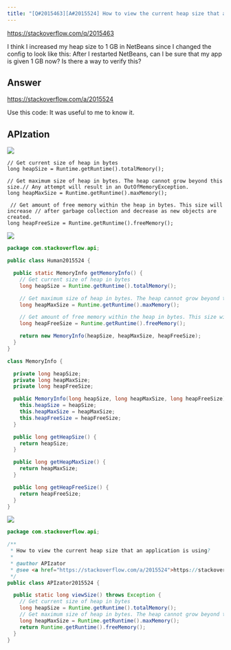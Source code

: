 ```yaml
---
title: "[Q#2015463][A#2015524] How to view the current heap size that an application is using?"
---
```


https://stackoverflow.com/q/2015463

I think I increased my heap size to 1 GB in NetBeans since I changed the config to look like this:
After I restarted NetBeans, can I be sure that my app is given 1 GB now?
Is there a way to verify this?

## Answer

https://stackoverflow.com/a/2015524

Use this code:
It was useful to me to know it.

## APIzation

<div class="code-3columns-row">

<div class="code-3columns-column">

<div><img src="/stackoverflow.png" /></div>

```plain
// Get current size of heap in bytes
long heapSize = Runtime.getRuntime().totalMemory(); 

// Get maximum size of heap in bytes. The heap cannot grow beyond this size.// Any attempt will result in an OutOfMemoryException.
long heapMaxSize = Runtime.getRuntime().maxMemory();

 // Get amount of free memory within the heap in bytes. This size will increase // after garbage collection and decrease as new objects are created.
long heapFreeSize = Runtime.getRuntime().freeMemory();
```

</div>

<div class="code-3columns-column">

<div><img src="/human.png" /></div>

```java
package com.stackoverflow.api;

public class Human2015524 {

  public static MemoryInfo getMemoryInfo() {
    // Get current size of heap in bytes
    long heapSize = Runtime.getRuntime().totalMemory();

    // Get maximum size of heap in bytes. The heap cannot grow beyond this size.// Any attempt will result in an OutOfMemoryException.
    long heapMaxSize = Runtime.getRuntime().maxMemory();

    // Get amount of free memory within the heap in bytes. This size will increase // after garbage collection and decrease as new objects are created.
    long heapFreeSize = Runtime.getRuntime().freeMemory();

    return new MemoryInfo(heapSize, heapMaxSize, heapFreeSize);
  }
}

class MemoryInfo {

  private long heapSize;
  private long heapMaxSize;
  private long heapFreeSize;

  public MemoryInfo(long heapSize, long heapMaxSize, long heapFreeSize) {
    this.heapSize = heapSize;
    this.heapMaxSize = heapMaxSize;
    this.heapFreeSize = heapFreeSize;
  }

  public long getHeapSize() {
    return heapSize;
  }

  public long getHeapMaxSize() {
    return heapMaxSize;
  }

  public long getHeapFreeSize() {
    return heapFreeSize;
  }
}

```

</div>

<div class="code-3columns-column">

<div><img src="/apizator.png" /></div>

```java
package com.stackoverflow.api;

/**
 * How to view the current heap size that an application is using?
 *
 * @author APIzator
 * @see <a href="https://stackoverflow.com/a/2015524">https://stackoverflow.com/a/2015524</a>
 */
public class APIzator2015524 {

  public static long viewSize() throws Exception {
    // Get current size of heap in bytes
    long heapSize = Runtime.getRuntime().totalMemory();
    // Get maximum size of heap in bytes. The heap cannot grow beyond this size.// Any attempt will result in an OutOfMemoryException.
    long heapMaxSize = Runtime.getRuntime().maxMemory();
    return Runtime.getRuntime().freeMemory();
  }
}

```

</div>

</div>